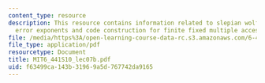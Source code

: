 ```yaml
---
content_type: resource
description: This resource contains information related to slepian wolf, network compression
  error exponents and code construction for finite fixed multiple access networks.
file: /media/https%3A/open-learning-course-data-rc.s3.amazonaws.com/6-441-information-theory-spring-2010/f63499ca143b31969a5d767742da9165_MIT6_441S10_lec07b.pdf
file_type: application/pdf
resourcetype: Document
title: MIT6_441S10_lec07b.pdf
uid: f63499ca-143b-3196-9a5d-767742da9165
---
```

